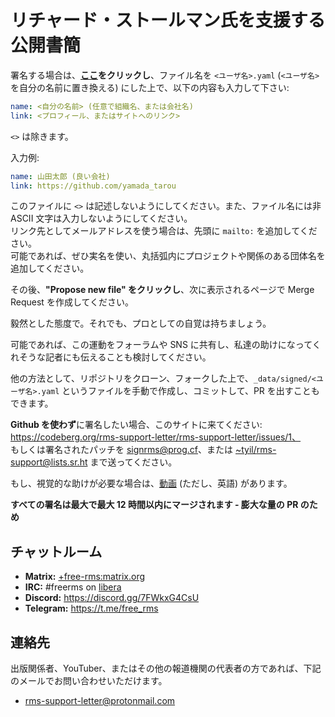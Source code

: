 # リチャード・ストールマン氏を支援する公開書簡

署名する場合は、**[ここ](https://github.com/rms-support-letter/rms-support-letter.github.io/new/master/_data/signed)をクリックし**、ファイル名を `<ユーザ名>.yaml` (`<ユーザ名>`を自分の名前に置き換える) にした上で、以下の内容も入力して下さい:

```yaml
name: <自分の名前> (任意で組織名、または会社名)
link: <プロフィール、またはサイトへのリンク>
```

`<>` は除きます。

入力例:
```yaml
name: 山田太郎 (良い会社)
link: https://github.com/yamada_tarou
```

このファイルに `<>` は記述しないようにしてください。また、ファイル名には非 ASCII 文字は入力しないようにしてください。  
リンク先としてメールアドレスを使う場合は、先頭に `mailto:` を追加してください。  
可能であれば、ぜひ実名を使い、丸括弧内にプロジェクトや関係のある団体名を追加してください。

その後、**"Propose new file" をクリックし**、次に表示されるページで Merge Request を作成してください。

毅然とした態度で。それでも、プロとしての自覚は持ちましょう。

可能であれば、この運動をフォーラムや SNS に共有し、私達の助けになってくれそうな記者にも伝えることも検討してください。

他の方法として、リポジトリをクローン、フォークした上で、`_data/signed/<ユーザ名>.yaml` というファイルを手動で作成し、コミットして、PR を出すこともできます。

**Github を使わず**に署名したい場合、このサイトに来てください: https://codeberg.org/rms-support-letter/rms-support-letter/issues/1、  
もしくは署名されたパッチを [signrms@prog.cf](mailto:signrms@prog.cf)、または [~tyil/rms-support@lists.sr.ht](mailto:~tyil/rms-support@lists.sr.ht) まで送ってください。

もし、視覚的な助けが必要な場合は、[動画](https://invidious.snopyta.org/watch?v=1lz5S5oS8CU) (ただし、英語) があります。

**すべての署名は最大で最大 12 時間以内にマージされます - 膨大な量の PR のため**

## チャットルーム

- **Matrix:** [+free-rms:matrix.org](https://matrix.to/#/+free-rms:matrix.org)
- **IRC:** #freerms on [libera](https://libera.chat)
- **Discord:** https://discord.gg/7FWkxG4CsU
- **Telegram:** https://t.me/free_rms

## 連絡先

出版関係者、YouTuber、またはその他の報道機関の代表者の方であれば、下記のメールでお問い合わせいただけます。

- rms-support-letter@protonmail.com

